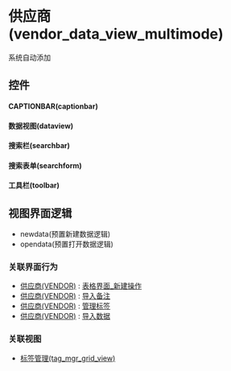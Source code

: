 # 供应商(vendor_data_view_multimode)  <!-- {docsify-ignore-all} -->


系统自动添加



## 控件
#### CAPTIONBAR(captionbar)
#### 数据视图(dataview)
#### 搜索栏(searchbar)
#### 搜索表单(searchform)
#### 工具栏(toolbar)

## 视图界面逻辑
  * newdata(预置新建数据逻辑)
  * opendata(预置打开数据逻辑)


### 关联界面行为
  * [供应商(VENDOR)](module/crm/vendor) : [表格界面_新建操作](module/crm/vendor#界面行为)
  * [供应商(VENDOR)](module/crm/vendor) : [导入备注](module/crm/vendor#界面行为)
  * [供应商(VENDOR)](module/crm/vendor) : [管理标签](module/crm/vendor#界面行为)
  * [供应商(VENDOR)](module/crm/vendor) : [导入数据](module/crm/vendor#界面行为)

### 关联视图
  * [标签管理(tag_mgr_grid_view)](app/view/tag_mgr_grid_view)

<script>
 const { createApp } = Vue
  createApp({
    data() {
      return {

      }
    }
  }).use(ElementPlus).mount('#app')
</script>